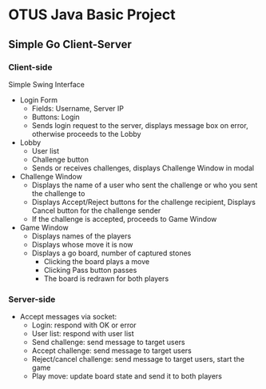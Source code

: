 # OTUS Java Basic Project

## Simple Go Client-Server

### Client-side

Simple Swing Interface

* Login Form
  * Fields: Username, Server IP
  * Buttons: Login
  * Sends login request to the server, displays message box on error, otherwise proceeds to the Lobby
* Lobby
  * User list
  * Challenge button
  * Sends or receives challenges, displays Challenge Window in modal
* Challenge Window
  * Displays the name of a user who sent the challenge or who you sent the challenge to
  * Displays Accept/Reject buttons for the challenge recipient, Displays Cancel button for the challenge sender
  * If the challenge is accepted, proceeds to Game Window
* Game Window
  * Displays names of the players
  * Displays whose move it is now
  * Displays a go board, number of captured stones
    * Clicking the board plays a move
    * Clicking Pass button passes
    * The board is redrawn for both players

### Server-side

* Accept messages via socket:
  * Login: respond with OK or error
  * User list: respond with user list
  * Send challenge: send message to target users
  * Accept challenge: send message to target users
  * Reject/cancel challenge: send message to target users, start the game
  * Play move: update board state and send it to both players